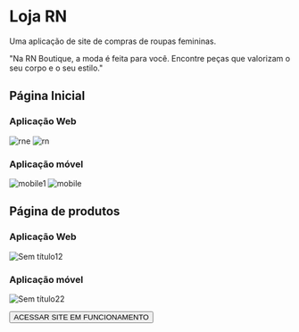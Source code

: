 # Loja RN

Uma aplicação de site de compras de roupas femininas.

<p>"Na RN Boutique, a moda é feita para você. Encontre peças que valorizam o seu corpo e o seu estilo."</p>

## Página Inicial 
### Aplicação Web

![rne](https://github.com/user-attachments/assets/eccee9f9-30e2-4401-8521-921d0c2c3f07)
![rn](https://github.com/user-attachments/assets/794b0fcd-5e3e-4d89-92bd-78a536b1abab)


### Aplicação móvel

![mobile1](https://github.com/user-attachments/assets/245c2c04-7411-47b1-9759-7d9b0bdaac6d)
![mobile](https://github.com/user-attachments/assets/ccfa9146-b22c-4f38-a8f9-59e8c53fbd7f)

## Página de produtos
### Aplicação Web

![Sem título12](https://github.com/user-attachments/assets/d49ef020-4125-4ea3-ba86-6a89bd8e2256)


### Aplicação móvel

![Sem título22](https://github.com/user-attachments/assets/3f588bc3-4ac4-4e3e-9e8c-91ea0a737597)


<a href='file:///C:/Users/USUARIO/Desktop/LojaRevianeNovais/index.html'><button>ACESSAR SITE EM FUNCIONAMENTO</button><a/>


